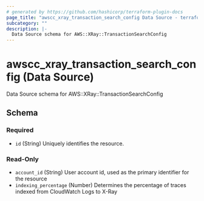 ```yaml
---
# generated by https://github.com/hashicorp/terraform-plugin-docs
page_title: "awscc_xray_transaction_search_config Data Source - terraform-provider-awscc"
subcategory: ""
description: |-
  Data Source schema for AWS::XRay::TransactionSearchConfig
---
```


# awscc_xray_transaction_search_config (Data Source)

Data Source schema for AWS::XRay::TransactionSearchConfig



<!-- schema generated by tfplugindocs -->
## Schema

### Required

- `id` (String) Uniquely identifies the resource.

### Read-Only

- `account_id` (String) User account id, used as the primary identifier for the resource
- `indexing_percentage` (Number) Determines the percentage of traces indexed from CloudWatch Logs to X-Ray
